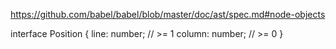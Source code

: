 https://github.com/babel/babel/blob/master/doc/ast/spec.md#node-objects

interface Position {
  line: number; // >= 1
  column: number; // >= 0
}